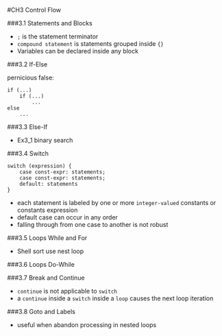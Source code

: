 #CH3 Control Flow

###3.1 Statements and Blocks

* `;` is the statement terminator 
* `compound statement` is statements grouped inside `{}`
* Variables can be declared inside any block

###3.2 If-Else

pernicious false:

	if (...)
		if (...)
			...
	else 
		...
		
###3.3 Else-If

* Ex3_1 binary search

###3.4 Switch

	switch (expression) {
		case const-expr: statements;
		case const-expr: statements;
		default: statements
	}

* each statement is labeled by one or more `integer-valued` constants or constants expression
* default case can occur in any order
* falling through from one case to another is not robust


###3.5 Loops While and For

* Shell sort use nest loop

###3.6 Loops Do-While

###3.7 Break and Continue

* `continue` is not applicable to `switch` 
* a `continue` inside a `switch` inside a `loop` causes the next loop iteration

###3.8 Goto and Labels

* useful when abandon processing in nested loops


 
